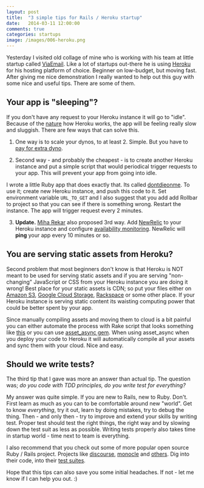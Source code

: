 ```yaml
---
layout: post
title:  "3 simple tips for Rails / Heroku startup"
date:   2014-03-11 12:00:00
comments: true
categories: startups
image: /images/006-heroku.png
---
```


Yesterday I visited old collage of mine who is working with his team at little startup called [ViaEmail](http://www.viaemail.me/). Like a lot of startups out-there he is using [Heroku](http://heroku.com) for his hosting platform of choice. Beginner on low-budget, but moving fast. After giving me nice demonstration I really wanted to help out this guy with some nice and useful tips. There are some of them.

## Your app is "sleeping"?

If you don't have any request to your Heroku instance it will go to "idle". Because of the [nature](https://devcenter.heroku.com/articles/dynos) how Heroku works, the app will be feeling really slow and sluggish. There are few ways that can solve this.

1. One way is to scale your dynos, to at least 2. Simple. But you have to [pay for extra dyno](https://www.heroku.com/pricing).

2. Second way - and probably the cheapest - is to create another Heroku instance and put a simple script that would periodical trigger requests to your app. This will prevent your app from going into idle.

  I wrote a little Ruby app that does exactly that. Its called [dontdieonme](https://github.com/otobrglez/dontdieonme). To use it; create new Heroku instance, and push this code to it. Set environment variable ```URL_TO_GET``` and I also suggest that you add add Rollbar to project so that you can see if there is something wrong. Restart the instance. The app will trigger request every 2 minutes.

3. **Update.** [Miha Rekar](http://mr.si/) also proposed 3rd way. Add [NewRelic](https://addons.heroku.com/newrelic) to your Heroku instance and configure [availability monitoring](https://docs.newrelic.com/docs/alerts/availability-monitoring). NewRelic will **ping** your app every 10 minutes or so.

## You are serving static assets from Heroku?

Second problem that most beginners don't know is that Heroku is NOT meant to be used for serving static assets and if you are serving "non-changing" JavaScript or CSS from your Heroku instance you are doing it wrong! Best place for your static assets is CDN; so put your files either on [Amazon S3](http://aws.amazon.com/s3/), [Google Cloud Storage](https://cloud.google.com/products/cloud-storage/), [Rackspace](http://www.rackspace.com/cloud/files/) or some other place. If your Heroku instance is serving static content its waisting computing power that could be better spent by your app.

Since manually compiling assets and moving them to cloud is a bit painful you can either automate the process with Rake script that looks something like [this](https://gist.github.com/otobrglez/1053855) or you can use [asset_async gem](https://github.com/rumblelabs/asset_sync). When using asset_async when you deploy your code to Heroku it will automatically compile all your assets and sync them with your cloud. Nice and easy.

## Should we write tests?

The third tip that I gave was more an answer than actual tip. The question was; *do you code with TDD principles, do you write test for everything?*

My answer was quite simple. If you are new to Rails, new to Ruby. Don't. First learn as much as you can to be comfortable around new "world". Get to know *everything*, try it out, learn by doing mistakes, try to debug the thing. Then - and only then - try to improve and extend your skills by writing test. Proper test should test the right things, the right way and by slowing down the test suit as less as possible. Writing tests properly also takes time in startup world - time next to team is everything.

I also recommend that you check out some of more popular open source Ruby / Rails project. Projects like [discourse](https://github.com/discourse/discourse), [monocle](https://github.com/maccman/monocle) and [others](http://www.opensourcerails.com/). Dig into their code, into their [test suites](https://github.com/discourse/discourse/tree/master/spec/models).


Hope that this tips can also save you some initial headaches. If not - let me know if I can help you out. :)







